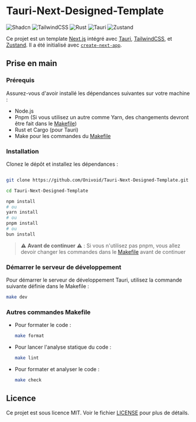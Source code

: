 # Tauri-Next-Designed-Template

![Shadcn](https://img.shields.io/badge/-Shadcn-007ACC?logo=visual-studio-code&logoColor=white)
![TailwindCSS](https://img.shields.io/badge/-TailwindCSS-38B2AC?logo=tailwind-css&logoColor=white)
![Rust](https://img.shields.io/badge/-Rust-000000?logo=rust&logoColor=white)
![Tauri](https://img.shields.io/badge/-Tauri-FFC131?logo=tauri&logoColor=white)
![Zustand](https://img.shields.io/badge/-Zustand-000000?logo=zustand&logoColor=white)

Ce projet est un template [Next.js](https://nextjs.org/) intégré avec [Tauri](https://tauri.app/), [TailwindCSS](https://tailwindcss.com/), et [Zustand](https://github.com/pmndrs/zustand). Il a été initialisé avec [`create-next-app`](https://github.com/vercel/next.js/tree/canary/packages/create-next-app).

## Prise en main

### Prérequis

Assurez-vous d'avoir installé les dépendances suivantes sur votre machine :

- Node.js
- Pnpm (Si vous utilisez un autre comme Yarn, des changements devront être fait dans le [Makefile](./Makefile))
- Rust et Cargo (pour Tauri)
- Make pour les commandes du [Makefile](./Makefile)

### Installation

Clonez le dépôt et installez les dépendances :

```bash

git clone https://github.com/Onivoid/Tauri-Next-Designed-Template.git

cd Tauri-Next-Designed-Template

npm install
# ou
yarn install
# ou
pnpm install
# ou
bun install

```

> ⚠️ **Avant de continuer** ⚠️ : Si vous n'utilisez pas pnpm, vous allez devoir changer les commandes dans le [Makefile](./Makefile) avant de continuer

### Démarrer le serveur de développement

Pour démarrer le serveur de développement Tauri, utilisez la commande suivante définie dans le Makefile :

```bash
make dev
```

### Autres commandes Makefile

- Pour formater le code :

  ```bash
  make format
  ```

- Pour lancer l'analyse statique du code :

  ```bash
  make lint
  ```

- Pour formater et analyser le code :

  ```bash
  make check
  ```

## Licence

Ce projet est sous licence MIT. Voir le fichier [LICENSE](./LICENSE) pour plus de détails.